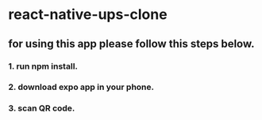 # react-native-ups-clone

## for using this app please follow this steps below.

### 1. run npm install.

### 2. download expo app in your phone.

### 3. scan QR code.
